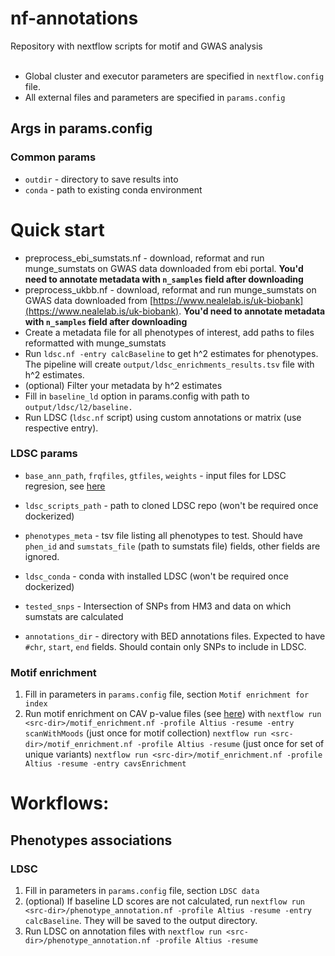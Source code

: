 # nf-annotations
Repository with nextflow scripts for motif and GWAS analysis<br><br>
- Global cluster and executor parameters are specified in ```nextflow.config``` file.
- All external files and parameters are specified in ```params.config```
## Args in params.config
### Common params
- `outdir` - directory to save results into
- `conda` - path to existing conda environment

# Quick start
- preprocess_ebi_sumstats.nf - download, reformat and run munge_sumstats on GWAS data downloaded from ebi portal. **You'd need to annotate metadata with `n_samples` field after downloading**
- preprocess_ukbb.nf - download, reformat and run munge_sumstats on GWAS data downloaded from [https://www.nealelab.is/uk-biobank](https://www.nealelab.is/uk-biobank). **You'd need to annotate metadata with `n_samples` field after downloading**
- Create a metadata file for all phenotypes of interest, add paths to files reformatted with munge_sumstats
- Run `ldsc.nf -entry calcBaseline` to get h^2 estimates for phenotypes. The pipeline will create `output/ldsc_enrichments_results.tsv` file with h^2 estimates.
- (optional) Filter your metadata by h^2 estimates
- Fill in `baseline_ld` option in params.config with path to `output/ldsc/l2/baseline.`
- Run LDSC (`ldsc.nf` script) using custom annotations or matrix (use respective entry).

### LDSC params
- `base_ann_path`, `frqfiles`, `gtfiles`, `weights` - input files for LDSC regresion, see [here](https://github.com/bulik/ldsc)
- `ldsc_scripts_path` - path to cloned LDSC repo (won't be required once dockerized)
- `phenotypes_meta` - tsv file listing all phenotypes to test. Should have `phen_id` and `sumstats_file` (path to sumstats file) fields, other fields are ignored.
- `ldsc_conda` - conda with installed LDSC (won't be required once dockerized)
- `tested_snps` - Intersection of SNPs from HM3 and data on which sumstats are calculated

- `annotations_dir` - directory with BED annotations files. Expected to have `#chr`, `start`, `end` fields. Should contain only SNPs to include in LDSC.

### Motif enrichment
1) Fill in parameters in ```params.config``` file, section ```Motif enrichment for index```
2) Run motif enrichment on CAV p-value files (see [here](https://github.com/wishabc/nf-babachi)) with 
```nextflow run <src-dir>/motif_enrichment.nf -profile Altius -resume -entry scanWithMoods``` (just once for motif collection)
```nextflow run <src-dir>/motif_enrichment.nf -profile Altius -resume``` (just once for set of unique variants)
```nextflow run <src-dir>/motif_enrichment.nf -profile Altius -resume -entry cavsEnrichment```

# Workflows:
## Phenotypes associations
### LDSC
1) Fill in parameters in ```params.config``` file, section ```LDSC data```
2) (optional) If baseline LD scores are not calculated, run ```nextflow run <src-dir>/phenotype_annotation.nf -profile Altius -resume -entry calcBaseline```. They will be saved to the output directory.
2) Run LDSC on annotation files with
```nextflow run <src-dir>/phenotype_annotation.nf -profile Altius -resume```
